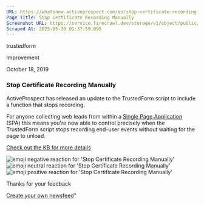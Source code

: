 ```yaml
---
URL: https://whatsnew.activeprospect.com/en/stop-certificate-recording-manually
Page Title: Stop Certificate Recording Manually
Screenshot URL: https://service.firecrawl.dev/storage/v1/object/public/media/screenshot-ba49ff17-6f67-4a5e-8e14-8ec99b994c76.png
Scraped At: 2025-05-30 01:37:59.095
---
```

trustedform




Improvement




October 18, 2019

### Stop Certificate Recording Manually

ActiveProspect has released an update to the TrustedForm script to include a function that stops recording.

For anyone collecting web leads from within a [Single Page Application](https://en.wikipedia.org/wiki/Single-page_application) (SPA) this means you're now able to control precisely when the TrustedForm script stops recording end-user events without waiting for the page to unload.

[Check out the KB for more details](https://community.activeprospect.com/posts/4090767-manually-stopping-the-trustedform-script)

![emoji negative reaction for 'Stop Certificate Recording Manually'](https://app.getbeamer.com/images/emojiNeg.svg)![emoji neutral reaction for 'Stop Certificate Recording Manually'](https://app.getbeamer.com/images/emojiNeut.svg)![emoji positive reaction for 'Stop Certificate Recording Manually'](https://app.getbeamer.com/images/emojiPos.svg)

Thanks for your feedback

[Create your own newsfeed](https://www.getbeamer.com/?ref=watermark_MErKJCnu12412_public&company=ActiveProspect&watermarkRef=create&utm_term=MErKJCnu12412&utm_content=ActiveProspect&utm_source=standalone&utm_medium=footer&utm_campaign=create)"

